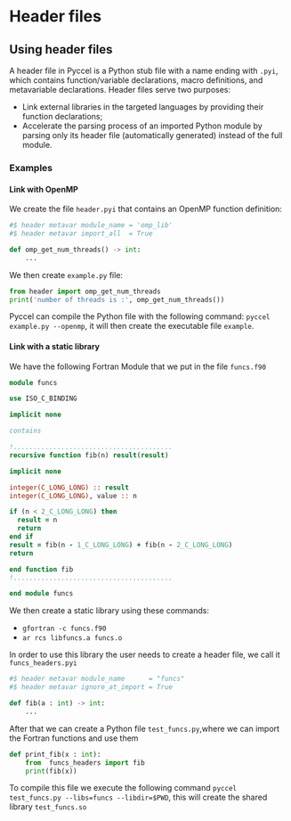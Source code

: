 # Header files

## Using header files

A header file in Pyccel is a Python stub file with a name ending with `.pyi`, which contains function/variable declarations, macro definitions, and metavariable declarations.
Header files serve two purposes:
-   Link external libraries in the targeted languages by providing their function declarations;
-   Accelerate the parsing process of an imported Python module by parsing only its header file (automatically generated) instead of the full module.

### Examples
#### Link with OpenMP
We create the file `header.pyi` that contains an OpenMP function definition:

```python
#$ header metavar module_name = 'omp_lib'
#$ header metavar import_all  = True

def omp_get_num_threads() -> int:
    ...
```
We then create `example.py` file:

```python
from header import omp_get_num_threads
print('number of threads is :', omp_get_num_threads())
```
Pyccel can compile the Python file with the following command: `pyccel example.py --openmp`, it will then create the executable file `example`.

#### Link with a static library
We have the following Fortran Module that we put in the file `funcs.f90`  

```fortran
module funcs

use ISO_C_BINDING

implicit none

contains

!........................................
recursive function fib(n) result(result)

implicit none

integer(C_LONG_LONG) :: result
integer(C_LONG_LONG), value :: n

if (n < 2_C_LONG_LONG) then
  result = n
  return
end if
result = fib(n - 1_C_LONG_LONG) + fib(n - 2_C_LONG_LONG)
return

end function fib
!........................................

end module funcs
```

We then create a static library using these commands:
-   `gfortran -c funcs.f90`
-   `ar rcs libfuncs.a funcs.o`

In order to use this library the user needs to create a header file, we call it  `funcs_headers.pyi`
```python
#$ header metavar module_name      = "funcs"
#$ header metavar ignore_at_import = True

def fib(a : int) -> int:
    ...
```
After that we can create a Python file `test_funcs.py`,where we can import the Fortran functions and use them

```python
def print_fib(x : int):
    from  funcs_headers import fib
    print(fib(x))
```
To compile this file we execute the following command `pyccel test_funcs.py --libs=funcs --libdir=$PWD`, this will create the shared library `test_funcs.so`
